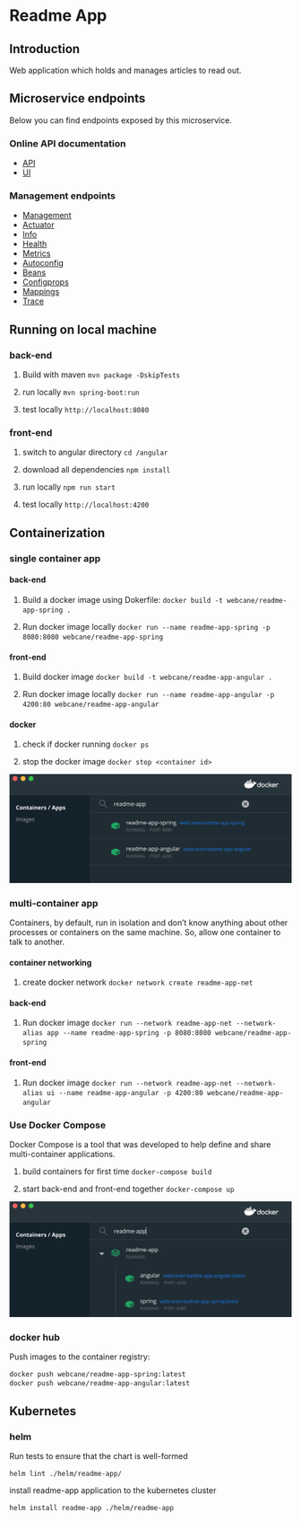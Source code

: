 # Readme App

## Introduction

Web application which holds and manages articles to read out.

## Microservice endpoints

Below you can find endpoints exposed by this microservice.

### Online API documentation

* [API](http://localhost:8080/swagger)
* [UI](http://localhost:8080/swagger-ui)

### Management endpoints

* [Management](http://localhost:8080/management)
* [Actuator](http://localhost:8080/management/actuator)
* [Info](http://localhost:8080/management/info)
* [Health](http://localhost:8080/management/health)
* [Metrics](http://localhost:8080/management/metrics)
* [Autoconfig](http://localhost:8080/management/autoconfig)
* [Beans](http://localhost:8080/management/beans)
* [Configprops](http://localhost:8080/management/configprops)
* [Mappings](http://localhost:8080/management/mappings)
* [Trace](http://localhost:8080/management/trace)

## Running on local machine
### back-end

1. Build with maven
 `mvn package -DskipTests`
 
2. run locally
 `mvn spring-boot:run`
 
3. test locally
 `http://localhost:8080`
 
### front-end
1. switch to angular directory
`cd /angular`

2. download all dependencies
`npm install`

3. run locally
`npm run start`

4. test locally
`http://localhost:4200`

## Containerization
### single container app
#### back-end

1. Build a docker image using Dokerfile:
 `docker build -t webcane/readme-app-spring .`
 
2. Run docker image locally
 `docker run --name readme-app-spring -p 8080:8080 webcane/readme-app-spring` 

#### front-end

1. Build docker image
`docker build -t webcane/readme-app-angular .`

2. Run docker image locally
`docker run --name readme-app-angular -p 4200:80 webcane/readme-app-angular`

#### docker 
 
1. check if docker running
 `docker ps`
 
2. stop the docker image
 `docker stop <container id>`

![two containers](images/two-containers.png)

### multi-container app
Containers, by default, run in isolation and don’t know anything about other processes or containers on the same machine. So, allow one container to talk to another.

#### container networking
1. create docker network
`docker network create readme-app-net`

#### back-end
1. Run docker image
 `docker run --network readme-app-net --network-alias app --name readme-app-spring -p 8080:8080 webcane/readme-app-spring`
 
#### front-end
1. Run docker image
`docker run --network readme-app-net --network-alias ui --name readme-app-angular -p 4200:80 webcane/readme-app-angular`

### Use Docker Compose 
Docker Compose is a tool that was developed to help define and share multi-container applications. 

1. build containers for first time
`docker-compose build`

1. start back-end and front-end together
`docker-compose up`

![multi containers](images/multi-containers.png)

### docker hub
Push images to the container registry:
```
docker push webcane/readme-app-spring:latest
docker push webcane/readme-app-angular:latest
```
 
## Kubernetes

### helm
Run tests to ensure that the chart is well-formed
```
helm lint ./helm/readme-app/
```


install readme-app application to the kubernetes cluster
```
helm install readme-app ./helm/readme-app 
```

